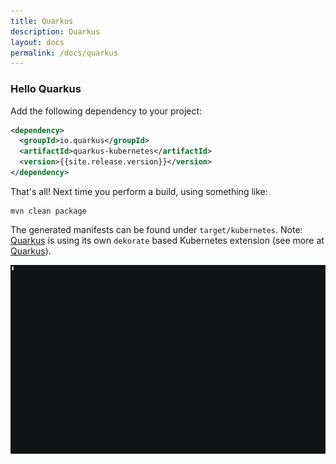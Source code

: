 ```yaml
---
title: Quarkus
description: Quarkus
layout: docs
permalink: /docs/quarkus
---
```


### Hello Quarkus

Add the following dependency to your project:

```xml
<dependency>
  <groupId>io.quarkus</groupId>
  <artifactId>quarkus-kubernetes</artifactId>
  <version>{{site.release.version}}</version>
</dependency>
```

That's all! Next time you perform a build, using something like:

    mvn clean package

The generated manifests can be found under `target/kubernetes`.
Note: [Quarkus](https://quarkus.io) is using its own `dekorate` based Kubernetes extension (see more at  [Quarkus](#quarkus)).

![asciicast](../images/dekorate-quarkus-hello-world.gif "Dekorate Quarkus Hello World Asciicast")
